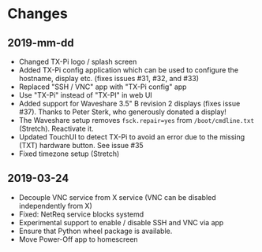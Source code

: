 # Changes


## 2019-mm-dd
* Changed TX-Pi logo / splash screen
* Added TX-Pi config application which can be used to configure the
  hostname, display etc. (fixes issues #31, #32, and #33) 
* Replaced "SSH / VNC" app with "TX-Pi config" app
* Use "TX-Pi" instead of "TX-PI" in web UI
* Added support for Waveshare 3.5" B revision 2 displays (fixes issue #37).
  Thanks to Peter Sterk, who generously donated a display!
* The Waveshare setup removes ``fsck.repair=yes`` from ``/boot/cmdline.txt`` 
  (Stretch). Reactivate it.
* Updated TouchUI to detect TX-Pi to avoid an error due to the missing
  (TXT) hardware button. See issue #35
* Fixed timezone setup (Stretch)


## 2019-03-24
* Decouple VNC service from X service (VNC can be disabled independently from X)
* Fixed: NetReq service blocks systemd
* Experimental support to enable / disable SSH and VNC via app
* Ensure that Python wheel package is available.
* Move Power-Off app to homescreen
